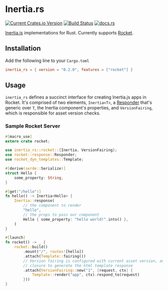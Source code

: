# Inertia.rs

[![Current Crates.io Version](https://img.shields.io/crates/v/inertia-rs)](https://crates.io/crates/inertia_rs)
[![Build Status](https://github.com/stuarth/inertia-rs/workflows/CI/badge.svg)](https://github.com/stuarth/inertia-rs/actions)
[![docs.rs](https://img.shields.io/badge/docs-latest-blue.svg?style=flat)](https://docs.rs/inertia_rs/)

[Inertia.js](https://inertiajs.com/) implementations for Rust. Currently supports [Rocket](https://rocket.rs/).

## Installation

Add the following line to your `Cargo.toml`
```toml
inertia_rs = { version = "0.2.0", features = ["rocket"] }
```

## Usage

`inertia_rs` defines a succinct interface for creating Inertia.js apps in Rocket. It's comprised of two elements, `Inertia<T>`, a [Responder](https://api.rocket.rs/v0.5-rc/rocket/response/trait.Responder.html) that's generic over `T`, the Inertia component's properties, and `VersionFairing`, which is responsible for asset version checks.

### Sample Rocket Server

```rust
#[macro_use]
extern crate rocket;

use inertia_rs::rocket::{Inertia, VersionFairing};
use rocket::response::Responder;
use rocket_dyn_templates::Template;

#[derive(serde::Serialize)]
struct Hello {
    some_property: String,
}

#[get("/hello")]
fn hello() -> Inertia<Hello> {
    Inertia::response(
        // the component to render
        "hello",
        // the props to pass our component
        Hello { some_property: "hello world!".into() },
    )
}

#[launch]
fn rocket() -> _ {
    rocket::build()
        .mount("/", routes![hello])
        .attach(Template::fairing())
        // Version fairing is configured with current asset version, and a 
        // closure to generate the html template response
        .attach(VersionFairing::new("1", |request, ctx| {
            Template::render("app", ctx).respond_to(request)
        }))
}

```